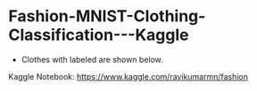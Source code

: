 # Fashion-MNIST-Clothing-Classification---Kaggle

 - Clothes with labeled are shown below.
 
Kaggle Notebook: https://www.kaggle.com/ravikumarmn/fashion
